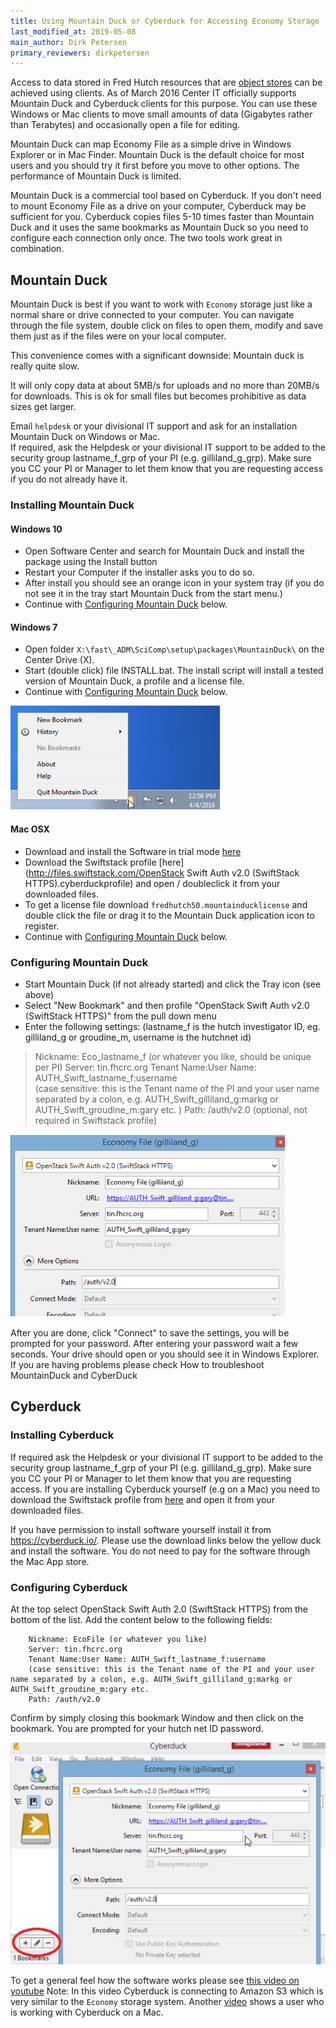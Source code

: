```yaml
---
title: Using Mountain Duck or Cyberduck for Accessing Economy Storage
last_modified_at: 2019-05-08
main_author: Dirk Petersen
primary_reviewers: dirkpetersen
---
```

Access to data stored in Fred Hutch resources that are [object stores](/computing/store_objectstore/) can be achieved using clients.  As of March 2016 Center IT officially supports Mountain Duck and Cyberduck clients for this purpose. You can use these Windows or Mac clients to move small amounts of data (Gigabytes rather than Terabytes) and occasionally open a file for editing.

Mountain Duck can map Economy File as a simple drive in Windows Explorer or in Mac Finder. Mountain Duck is the default choice for most users and you should try it first before you move to other options. The performance of Mountain Duck is limited.

Mountain Duck is a commercial tool based on Cyberduck. If you don't need to mount Economy File as a drive on your computer, Cyberduck may be sufficient for you. Cyberduck copies files 5-10 times faster than Mountain Duck and it uses the same bookmarks as Mountain Duck so you need to configure each connection only once.  The two tools work great in combination.


## Mountain Duck

Mountain Duck is best if you want to work with `Economy` storage just like a normal share or drive connected to your computer. You can navigate through the file system, double click on files to open them, modify and save them just as if the files were on your local computer. 

This convenience comes with a significant downside: Mountain duck is really quite slow. 

It will only copy data at about 5MB/s for uploads and no more than 20MB/s for downloads. This is ok for small files but becomes prohibitive as data sizes get larger.  

Email `helpdesk` or your divisional IT support and ask for an installation Mountain Duck on Windows or Mac.  
If required, ask the Helpdesk or your divisional IT support to be added to the security group lastname_f_grp of your PI (e.g. gilliland_g_grp). Make sure you CC your PI or Manager to let them know that you are requesting access if you do not already have it. 

### Installing Mountain Duck

#### Windows 10

- Open Software Center and search for Mountain Duck and install the package using the Install button
- Restart your Computer if the installer asks you to do so.
- After install you should see an orange icon in your system tray (if you do not see it in the tray start Mountain Duck from the start menu.)
- Continue with [Configuring Mountain Duck](#Configuring-Mountain-Duck) below.

#### Windows 7

- Open folder `X:\fast\_ADM\SciComp\setup\packages\MountainDuck\` on the Center Drive (X).  
- Start (double click) file INSTALL.bat. The install script will install a tested version of Mountain Duck, a profile and a license file.
- Continue with [Configuring Mountain Duck](#Configuring-Mountain-Duck) below.

![Tray](/assets/store_objectstore_swift/2018-09-25-11-25-43.png)


#### Mac OSX

- Download and install the Software in trial mode [here](https://mountainduck.io/)
- Download the Swiftstack profile [here](http://files.swiftstack.com/OpenStack Swift Auth v2.0 (SwiftStack HTTPS).cyberduckprofile) and open / doubleclick it from your downloaded files.
- To get a license file download `fredhutch50.mountainducklicense`  and double click the file or drag it to the Mountain Duck application icon to register.
- Continue with [Configuring Mountain Duck](#Configuring-Mountain-Duck) below.

### Configuring Mountain Duck

- Start Mountain Duck (if not already started) and click the Tray icon (see above)
- Select "New Bookmark" and then profile "OpenStack Swift Auth v2.0 (SwiftStack HTTPS)" from the pull down menu
- Enter the following settings: (lastname_f is the hutch investigator ID, eg. gilliland_g or groudine_m, username is the hutchnet id)

>Nickname: Eco_lastname_f (or whatever you like, should be unique per PI)
Server: tin.fhcrc.org
Tenant Name:User Name: AUTH_Swift_lastname_f:username  
(case sensitive: this is the Tenant name of the PI and your user name separated by a colon, e.g. AUTH_Swift_gilliland_g:markg or AUTH_Swift_groudine_m:gary etc. )
Path: /auth/v​2.0 (optional, not required in Swiftstack profile)

![](/assets/store_objectstore_swift/2018-09-25-11-26-44.png)

After you are done, click "Connect" to save the settings, you will be prompted for your password. After entering your password wait a few seconds. Your drive should open or you should see it in Windows Explorer.
If you are having problems please check How to troubleshoot MountainDuck and CyberDuck


## Cyberduck

### Installing Cyberduck

If required ask the Helpdesk or your divisional IT support to be added to the security group lastname_f_grp of your PI (e.g. gilliland_g_grp). Make sure you CC your PI or Manager to let them know that you are requesting access.
If you are installing Cyberduck yourself (e.g on a Mac) you need to download the Swiftstack profile from [here](http://files.swiftstack.com/OpenStack%20Swift%20Auth%20v2.0%20(SwiftStack%20HTTPS).cyberduckprofile) and open it from your downloaded files. 

If you have permission to install software yourself install it from https://cyberduck.io/. Please use the download links below the yellow duck and install the software. You do not need to pay for the software through the Mac App store. 

### Configuring Cyberduck
At the top select OpenStack Swift Auth 2.0 (SwiftStack HTTPS) from the bottom of the list. Add the content below to the following fields:
```
    Nickname: EcoFile (or whatever you like)
    Server: tin.fhcrc.org
    Tenant Name:User Name: AUTH_Swift_lastname_f:username
    (case sensitive: this is the Tenant name of the PI and your user name separated by a colon, e.g. AUTH_Swift_gilliland_g:markg or AUTH_Swift_groudine_m:gary etc.  
    Path: /auth/v​2.0
```
Confirm by simply closing this bookmark Window and then click on the bookmark. You are prompted for your hutch net ID password.

![](/assets/store_objectstore_swift/2018-09-25-11-27-27.png)


To get a general feel how the software works please see [this video on youtube](https://www.youtube.com/watch?v=mzDqIhLuX_A​) Note: In this video Cyberduck is connecting to Amazon S3 which is very similar to the `Economy` storage system. Another [video](https://www.youtube.com/watch?v=it4NyAH6ml8) shows a user who is working with Cyberduck on a Mac.
